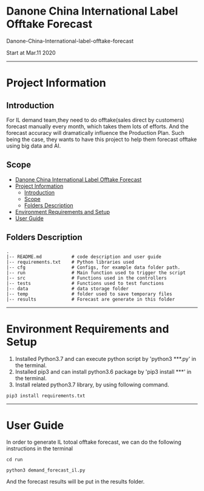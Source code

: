 # <span id="jump1">Danone China International Label Offtake Forecast</span>

Danone-China-International-label-offtake-forecast

Start at Mar.11 2020

---
# <span id="jump2">Project Information</span>
## <span id="jump2.1">Introduction</span>

For IL demand team,they need to do offtake(sales direct by customers) forecast manually every month, which takes them lots of efforts. And the forecast accuracy will dramatically influence the Production Plan.
Such being the case, they wants to have this project to help them forecast offtake using big data and AI.

## <span id="jump2.2">Scope</span>
<!-- TOC -->
- [Danone China International Label Offtake Forecast](#jump1)
- [Project Information](#jump2)
  - [Introduction](#jump2.1)
  - [Scope](#jump2.2)
  - [Folders Description](#jump2.3)
- [Environment Requirements and Setup](#jump3)
- [User Guide](#jump4)
<!-- /TOC -->

## <span id="jump2.3">Folders Description</span>

```
.
|-- README.md           # code description and user guide
|-- requirements.txt    # Python libraries used
|-- cfg                 # Configs, for example data folder path.
|-- run                 # Main function used to trigger the script
|-- src                 # Functions used in the controllers 
|-- tests               # Functions used to test functions
|-- data                # data storage folder
|-- temp                # folder used to save temporary files
|-- results             # Forecast are generate in this folder

```
---
# <span id="jump3">Environment Requirements and Setup</span>

1. Installed Python3.7 and can execute python script by 'python3 ***.py' in the terminal.
2. Installed pip3 and can install python3.6 package by 'pip3 install ***' in the terminal.
3. Install related python3.7 library, by using following command.
```
pip3 install requirements.txt
```

---

# <span id="jump4">User Guide</span>

In order to generate IL totoal offtake forecast, we can do the following instructions in the terminal

```
cd run
```

```
python3 demand_forecast_il.py
```

And the forecast results will be put in the results folder.


